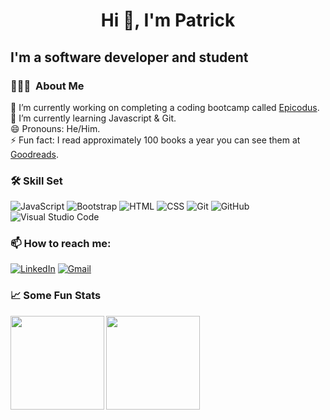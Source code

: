 # <p style="text-align: center;">Hi 👋, I'm Patrick</p>

## I'm a software developer and student

### 👨🏻‍💻 &nbsp;About Me

🔭 I’m currently working on completing a coding bootcamp called <a href="https://www.epicodus.com/" target="_blank">Epicodus</a>.<br>
🌱 I’m currently learning Javascript & Git.<br>
😄 Pronouns: He/Him.<br>
⚡ Fun fact: I read approximately 100 books a year you can see them at <a href="https://www.goodreads.com/user/show/126122045-patrick-dolan" target="_blank">Goodreads</a>.<br>

### 🛠 Skill Set

![JavaScript](https://img.shields.io/badge/-JavaScript-000?style=flat&logo=javascript)
![Bootstrap](https://img.shields.io/badge/-Bootstrap-000?style=flat&logo=bootstrap&logoColor=563D7C)
![HTML](https://img.shields.io/badge/-HTML-000?style=flat&logo=HTML5)
![CSS](https://img.shields.io/badge/-CSS-000?style=flat&logo=CSS3&logoColor=1572B6)
![Git](https://img.shields.io/badge/-Git-000?style=flat&logo=git)
![GitHub](https://img.shields.io/badge/-GitHub-000?style=flat&logo=github)
![Visual Studio Code](https://img.shields.io/badge/-Visual%20Studio%20Code-000?style=flat&logo=visual-studio-code&logoColor=007ACC)

### 📫 How to reach me:

<a href="https://www.linkedin.com/in/patrickleedolan/"><img alt="LinkedIn" src="https://img.shields.io/badge/linkedin%20-%230077B5.svg?&style=flat&logo=linkedin&logoColor=white"/></a>
<a href="mailto:dolanp1992@gmail.com"><img alt="Gmail" src="https://img.shields.io/badge/Gmail-D14836?style=flat&logo=gmail&logoColor=white" /></a>

### 📈 Some Fun Stats

<img align="left" height="150px" src="https://github-readme-stats.vercel.app/api?username=patrick-dolan&show_icons=true&theme=dark" />
<img align="left" height="150px" src="https://github-readme-stats.vercel.app/api/top-langs/?username=patrick-dolan&layout=compact&theme=dark" />

